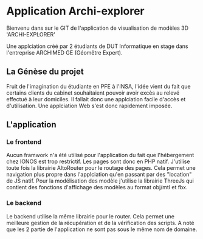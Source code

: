 # Application Archi-explorer

Bienvenu dans sur le GIT de l'application de visualisation de modèles 3D 'ARCHI-EXPLORER'

Une applciation créé par 2 étudiants de DUT Informatique en stage dans l'entreprise ARCHIMED GE (Géomêtre Expert).

## La Génèse du projet

Fruit de l'imagination du étudiante en PFE à l'INSA, l'idée vient du fait que certains clients du cabinet souhaitaient pouvoir avoir excès au relevé effectué à leur domiciles. Il fallait donc une applciation facile d'accès et d'utilisation. Une applciation Web s'est donc rapidement imposée.

## L'application

### Le frontend

Aucun framwork n'a été utilisé pour l'application du fait que l'hébergement chez IONOS est trop restrictif. Les pages sont donc en PHP natif. J'utilise toute fois la librairie AltoRouter pour le routage des pages. Cela permet une navigation plus propre dans l'applciation qu'en passant par des "location" de JS natif.
Pour la modélisation des modèle j'utilise la librairie ThreeJs qui contient des fonctions d'affichage des modèles au format obj/mtl et fbx.

### Le backend

Le backend utilise la même librairie pour le router. Cela permet une meilleure gestion de la récupération et de la vérification des scripts. A noté que les 2 partie de l'application ne sont pas sous le même nom de domaine.
